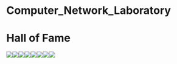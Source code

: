 # Computer_Network_Laboratory
# Hall of Fame
[![](https://sourcerer.io/fame/ShivamNagpal/vtucs/Computer_Network_Laboratory/images/0)](https://sourcerer.io/fame/ShivamNagpal/vtucs/Computer_Network_Laboratory/links/0)[![](https://sourcerer.io/fame/ShivamNagpal/vtucs/Computer_Network_Laboratory/images/1)](https://sourcerer.io/fame/ShivamNagpal/vtucs/Computer_Network_Laboratory/links/1)[![](https://sourcerer.io/fame/ShivamNagpal/vtucs/Computer_Network_Laboratory/images/2)](https://sourcerer.io/fame/ShivamNagpal/vtucs/Computer_Network_Laboratory/links/2)[![](https://sourcerer.io/fame/ShivamNagpal/vtucs/Computer_Network_Laboratory/images/3)](https://sourcerer.io/fame/ShivamNagpal/vtucs/Computer_Network_Laboratory/links/3)[![](https://sourcerer.io/fame/ShivamNagpal/vtucs/Computer_Network_Laboratory/images/4)](https://sourcerer.io/fame/ShivamNagpal/vtucs/Computer_Network_Laboratory/links/4)[![](https://sourcerer.io/fame/ShivamNagpal/vtucs/Computer_Network_Laboratory/images/5)](https://sourcerer.io/fame/ShivamNagpal/vtucs/Computer_Network_Laboratory/links/5)[![](https://sourcerer.io/fame/ShivamNagpal/vtucs/Computer_Network_Laboratory/images/6)](https://sourcerer.io/fame/ShivamNagpal/vtucs/Computer_Network_Laboratory/links/6)[![](https://sourcerer.io/fame/ShivamNagpal/vtucs/Computer_Network_Laboratory/images/7)](https://sourcerer.io/fame/ShivamNagpal/vtucs/Computer_Network_Laboratory/links/7)

